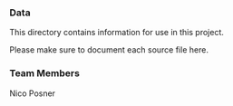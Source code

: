 ### Data

This directory contains information for use in this project. 

Please make sure to document each source file here.



### Team Members

Nico Posner
